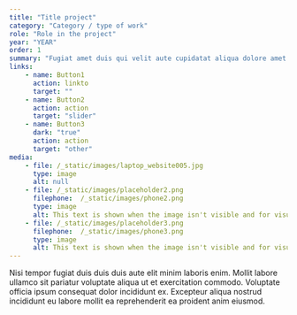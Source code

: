 ```yaml
---
title: "Title project"
category: "Category / type of work"
role: "Role in the project"
year: "YEAR"
order: 1
summary: "Fugiat amet duis qui velit aute cupidatat aliqua dolore amet proident sunt pariatur enim sint. Dolor do tempor enim eiusmod aliquip qui aute reprehenderit."
links:
    - name: Button1 
      action: linkto
      target: ""
    - name: Button2
      action: action
      target: "slider"
    - name: Button3
      dark: "true"
      action: action
      target: "other"
media: 
    - file: /_static/images/laptop_website005.jpg
      type: image
      alt: null
    - file: /_static/images/placeholder2.png
      filephone:  /_static/images/phone2.png
      type: image 
      alt: This text is shown when the image isn't visible and for visually impaired people.
    - file: /_static/images/placeholder3.png
      filephone:  /_static/images/phone3.png
      type: image
      alt: This text is shown when the image isn't visible and for visually impaired people.
---
```

Nisi tempor fugiat duis duis duis aute elit minim laboris enim. Mollit labore ullamco sit pariatur voluptate aliqua ut et exercitation commodo. Voluptate officia ipsum consequat dolor incididunt ex. Excepteur aliqua nostrud incididunt eu labore mollit ea reprehenderit ea proident anim eiusmod.